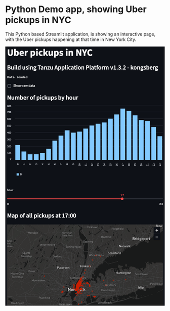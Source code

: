 # Python Demo app, showing Uber pickups in NYC

This Python based Streamlit application, is showing an interactive page, with the Uber pickups happening at that time in New York City.

![frontpage](images/frontpage.png)
